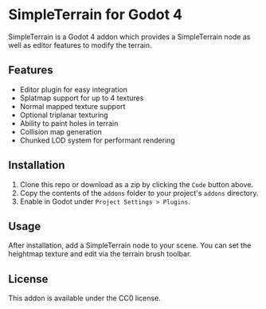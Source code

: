 # SimpleTerrain for Godot 4

SimpleTerrain is a Godot 4 addon which provides a SimpleTerrain node as well as editor features to modify the terrain.

## Features

- Editor plugin for easy integration
- Splatmap support for up to 4 textures
- Normal mapped texture support
- Optional triplanar texturing
- Ability to paint holes in terrain
- Collision map generation
- Chunked LOD system for performant rendering

## Installation

1. Clone this repo or download as a zip by clicking the `Code` button above.
2. Copy the contents of the `addons` folder to your project's `addons` directory.
3. Enable in Godot under `Project Settings > Plugins`.

## Usage

After installation, add a SimpleTerrain node to your scene. You can set the heightmap texture and edit via the terrain brush toolbar.

## License

This addon is available under the CC0 license.